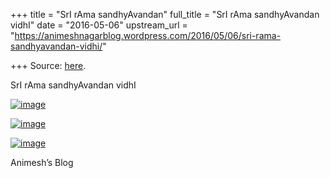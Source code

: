 +++
title = "SrI rAma sandhyAvandan"
full_title = "SrI rAma sandhyAvandan vidhI"
date = "2016-05-06"
upstream_url = "https://animeshnagarblog.wordpress.com/2016/05/06/sri-rama-sandhyavandan-vidhi/"

+++
Source: [here](https://animeshnagarblog.wordpress.com/2016/05/06/sri-rama-sandhyavandan-vidhi/).

SrI rAma sandhyAvandan vidhI

[![image](https://animeshnagarblog.files.wordpress.com/2016/05/img_20160507_025302.jpg?w=700 "IMG_20160507_025302.JPG")](https://animeshnagarblog.files.wordpress.com/2016/05/img_20160507_025302.jpg)

[![image](https://animeshnagarblog.files.wordpress.com/2016/05/img_20160507_025319.jpg?w=700 "IMG_20160507_025319.JPG")](https://animeshnagarblog.files.wordpress.com/2016/05/img_20160507_025319.jpg)

[![image](https://animeshnagarblog.files.wordpress.com/2016/05/img_20160507_025357.jpg?w=700 "IMG_20160507_025357.JPG")](https://animeshnagarblog.files.wordpress.com/2016/05/img_20160507_025357.jpg)

Animesh’s Blog
